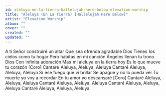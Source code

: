 ```yaml
---
id: aleluya-en-la-tierra-hallelujah-here-below-elevation-worship
title: "Aleluya (En La Tierra) [Hallelujah Here Below]"
artist: "Elevation Worship"
album: ""
cover: ""
created: ""
updated: ""
---
```


A ti Señor construiré un altar
Que  sea ofrenda agradable Dios
Tienes  los cielos como tu hogar
Pero habitas en mi canción
Ángeles llenan tu trono Dios
Con  infinita adoración
Mas  mi aleluya en la tierra hoy
Es lo que mueve tu corazón
[Coro]
Cantaré 
Aleluya, Aleluya, Aleluya
Cantaré
Aleluya, Aleluya, Aleluya
Si  ese fuego que vi brillar
Se apague y no lo pueda ver
Tu muerte yo voy a recordar
En tu amor yo descansaré
[Coro]
Cantaré
Aleluya, Aleluya, Aleluya
Cantaré
Aleluya, Aleluya, Aleluya
Cantaré
Aleluya, Aleluya, Aleluya
Cantaré
Aleluya, Aleluya, Aleluya
